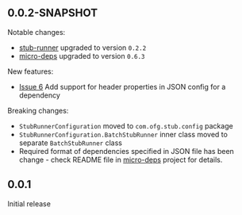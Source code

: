 0.0.2-SNAPSHOT
-----
Notable changes:
* [stub-runner](https://github.com/4finance//stub-runner) upgraded to version `0.2.2`
* [micro-deps](https://github.com/4finance/micro-deps) upgraded to version `0.6.3`

New features:
* [Issue 6](https://github.com/4finance/stub-runner-spring/issues/6) Add support for header properties in JSON config for a dependency

Breaking changes:
* `StubRunnerConfiguration` moved to `com.ofg.stub.config` package
* `StubRunnerConfiguration.BatchStubRunner` inner class moved to separate `BatchStubRunner` class
* Required format of dependencies specified in JSON file has been change - check README file in [micro-deps](https://github.com/4finance/micro-deps) project for details.

0.0.1
-----
Initial release
